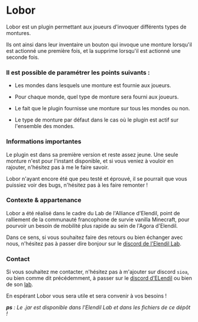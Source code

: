 # Lobor

Lobor est un plugin permettant aux joueurs d'invoquer différents types de montures.

Ils ont ainsi dans leur inventaire un bouton qui invoque une monture lorsqu'il est actionné une première fois, et la supprime lorsqu'il est actionné une seconde fois.

### Il est possible de paramétrer les points suivants :

* Les mondes dans lesquels une monture est fournie aux joueurs.

* Pour chaque monde, quel type de monture sera fourni aux joueurs.

* Le fait que le plugin fournisse une monture sur tous les mondes ou non.

* Le type de monture par défaut dans le cas où le plugin est actif sur l'ensemble des mondes.

### Informations importantes

Le plugin est dans sa première version et reste assez jeune. Une seule monture n'est pour l'instant disponible, et si vous veniez à vouloir en rajouter, n'hésitez pas à me le faire savoir.

Lobor n'ayant encore été que peu testé et éprouvé, il se pourrait que vous puissiez voir des bugs, n'hésitez pas à les faire remonter !


### Contexte & appartenance

Lobor a été réalisé dans le cadre du Lab de l'Alliance d'Elendil, point de ralliement de la communauté francophone de survie vanilla Minecraft, pour pourvoir un besoin de mobilité plus rapide au sein de l'Agora d'Elendil.

Dans ce sens, si vous souhaitez faire des retours ou bien échanger avec nous, n'hésitez pas à passer dire bonjour sur le [discord de l'Elendil Lab](https://discord.gg/B2NWNd2VUf).

### Contact

Si vous souhaitez me contacter, n'hésitez pas à m'ajouter sur discord `sioa`, ou bien comme dit précédemment, à passer sur le [discord d'ELendil](https://discord.gg/ugf7KfeZs9) ou bien de son [lab](https://discord.gg/B2NWNd2VUf).

En espérant Lobor vous sera utile et sera convenir à vos besoins !

***ps** : Le .jar est disponible dans l'Elendil Lab et dans les fichiers de ce dépôt !*